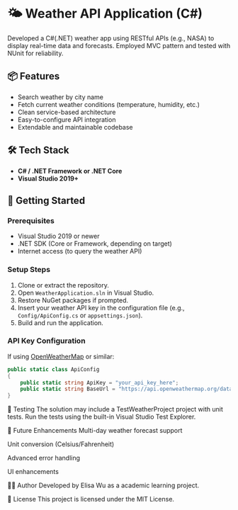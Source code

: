 # 🌤️ Weather API Application (C#)

Developed a C#(.NET) weather app using RESTful APIs (e.g., NASA) to display real-time data and forecasts. Employed MVC pattern and tested with NUnit for reliability. 

## 📦 Features

- Search weather by city name
- Fetch current weather conditions (temperature, humidity, etc.)
- Clean service-based architecture
- Easy-to-configure API integration
- Extendable and maintainable codebase

## 🛠️ Tech Stack

- **C# / .NET Framework or .NET Core**
- **Visual Studio 2019+**

## 🚀 Getting Started

### Prerequisites

- Visual Studio 2019 or newer
- .NET SDK (Core or Framework, depending on target)
- Internet access (to query the weather API)

### Setup Steps

1. Clone or extract the repository.
2. Open `WeatherApplication.sln` in Visual Studio.
3. Restore NuGet packages if prompted.
4. Insert your weather API key in the configuration file (e.g., `Config/ApiConfig.cs` or `appsettings.json`).
5. Build and run the application.

### API Key Configuration

If using [OpenWeatherMap](https://openweathermap.org/api) or similar:

```csharp
public static class ApiConfig
{
    public static string ApiKey = "your_api_key_here";
    public static string BaseUrl = "https://api.openweathermap.org/data/2.5/";
}
```

🧪 Testing
The solution may include a TestWeatherProject project with unit tests. Run the tests using the built-in Visual Studio Test Explorer.

📌 Future Enhancements
Multi-day weather forecast support

Unit conversion (Celsius/Fahrenheit)

Advanced error handling

UI enhancements

👨‍💻 Author
Developed by Elisa Wu as a academic learning project.

📄 License
This project is licensed under the MIT License.
